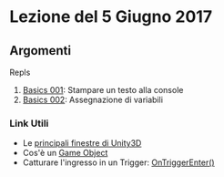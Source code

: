 # Lezione del 5 Giugno 2017

## Argomenti

Repls

1. [Basics 001](https://repl.it/I6DX/latest/162317): Stampare un testo alla console
1. [Basics 002](https://repl.it/I6s5/latest/162317): Assegnazione di variabili

### Link Utili

* Le [principali finestre di Unity3D](https://docs.unity3d.com/Manual/UsingTheEditor.html)
* Cos'è un [Game Object](https://docs.unity3d.com/Manual/class-GameObject.html)
* Catturare l'ingresso in un Trigger: [OnTriggerEnter()](https://docs.unity3d.com/ScriptReference/MonoBehaviour.OnTriggerEnter.html)

